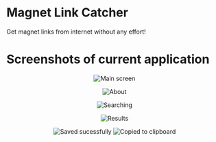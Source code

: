 # Magnet Link Catcher

Get magnet links from internet without any effort!

# Screenshots of current application

<p align="center">
  <img src="https://i.imgur.com/IX8N3Yg.png" alt="Main screen"/>

<p align="center">
  <img src="https://i.imgur.com/zERFOXN.png" alt="About"/>

<p align="center">
  <img src="https://i.imgur.com/IwWW4K1.png" alt="Searching"/>

<p align="center">
  <img src="https://i.imgur.com/eOEXeh9.png" alt="Results"/>

<p align="center">
  <img src="https://i.imgur.com/7AgDU8X.png" alt="Saved sucessfully"/>
  <img src="https://i.imgur.com/fWny1hX.png" alt="Copied to clipboard"/>